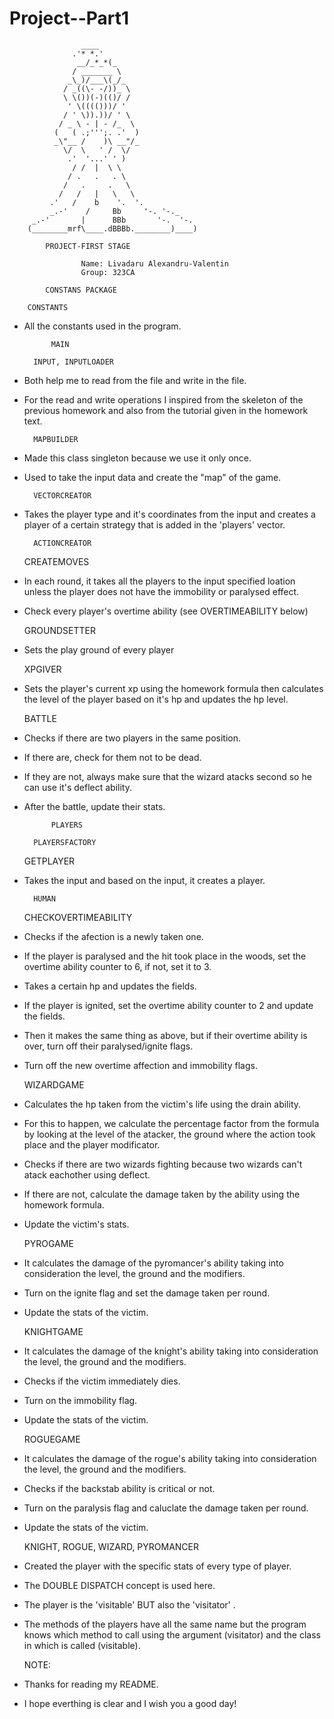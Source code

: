 # Project--Part1

				    ____ 
				  .'* *.'
			       __/_*_*(_
			      / _______ \
			     _\_)/___\(_/_ 
			    / _((\- -/))_ \
			    \ \())(-)(()/ /
			     ' \(((()))/ '
			    / ' \)).))/ ' \
			   / _ \ - | - /_  \
			  (   ( .;''';. .'  )
			  _\"__ /    )\ __"/_
			    \/  \   ' /  \/
			     .'  '...' ' )
			      / /  |  \ \
			     / .   .   . \
			    /   .     .   \
			   /   /   |   \   \
			 .'   /    b    '.  '.
		     _.-'    /     Bb     '-. '-._ 
		 _.-'       |      BBb       '-.  '-. 
		(________mrf\____.dBBBb.________)____)

			PROJECT-FIRST STAGE

					Name: Livadaru Alexandru-Valentin
					Group: 323CA

			CONSTANS PACKAGE

		CONSTANTS

- All the constants used in the program.

			MAIN
	
		INPUT, INPUTLOADER

- Both help me to read from the file and write in the file.
- For the read and write operations I inspired from the skeleton of the
	previous homework and also from the tutorial given in the
	homework text.

		MAPBUILDER

- Made this class singleton because we use it only once.
- Used to take the input data and create the "map" of the game.

		VECTORCREATOR

- Takes the player type and it's coordinates from the input and creates
	a player of a certain strategy that is added in the 'players' vector.

		ACTIONCREATOR

	CREATEMOVES

- In each round, it takes all the players to the input specified loation
	unless the player does not have the immobility or paralysed effect.

- Check every player's overtime ability (see OVERTIMEABILITY below)


	GROUNDSETTER

- Sets the play ground of every player

	XPGIVER

- Sets the player's current xp using the homework formula then calculates
	the level of the player based on it's hp and updates the hp level.

	BATTLE

- Checks if there are two players in the same position.
- If there are, check for them not to be dead.
- If they are not, always make sure that the wizard atacks second so he can
	use it's deflect ability.
- After the battle, update their stats.

			PLAYERS

		PLAYERSFACTORY

	GETPLAYER

- Takes the input and based on the input, it creates a player.

	
		HUMAN

	CHECKOVERTIMEABILITY

- Checks if the afection is a newly taken one.
- If the player is paralysed and the hit took place in the woods, set the
	overtime ability counter to 6, if not, set it to 3.
- Takes a certain hp and updates the fields.
- If the player is ignited, set the overtime ability counter to 2 and
	update the fields.

- Then it makes the same thing as above, but if their overtime ability is over,
	turn off their paralysed/ignite flags.
- Turn off the new overtime affection and immobility flags.

	WIZARDGAME

- Calculates the hp taken from the victim's life using
	the drain ability.
- For this to happen, we calculate the percentage factor from the formula
	by looking at the level of the atacker, the ground where the action
	took place and the player modificator.
- Checks if there are two wizards fighting because two wizards can't atack
	eachother using deflect.
- If there are not, calculate the damage taken by the ability using the
	homework formula.
- Update the victim's stats.

	PYROGAME

- It calculates the damage of the pyromancer's ability taking into
	consideration the level, the ground and the modifiers.
- Turn on the ignite flag and set the damage taken per round.
- Update the stats of the victim.

	KNIGHTGAME

- It calculates the damage of the knight's ability taking into
	consideration the level, the ground and the modifiers.
- Checks if the victim immediately dies.
- Turn on the immobility flag.
- Update the stats of the victim.

	ROGUEGAME

- It calculates the damage of the rogue's ability taking into
	consideration the level, the ground and the modifiers.
- Checks if the backstab ability is critical or not.
- Turn on the paralysis flag and caluclate the damage taken per round.
- Update the stats of the victim.

	KNIGHT, ROGUE, WIZARD, PYROMANCER

- Created the player with the specific stats of every type of player.

- The DOUBLE DISPATCH concept is used here.

- The player is the 'visitable' BUT also the 'visitator' .

- The methods of the players have all the same name but the program knows
	which method to call using the argument (visitator) and the class
	in which is called (visitable).

	NOTE: 
- Thanks for reading my README. 
- I hope everthing is clear and I wish you a good day!
